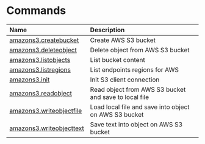 # Commands

| Name | Description |
| :--- | :--- |
| [amazons3.createbucket](https://github.com/G1ANT-Robot/G1ANT.Addon.AmazonS3/blob/master/G1ANT.Addon.AmazonS3/Commands/CreateBucketCommand.md) | Create AWS S3 bucket |
| [amazons3.deleteobject](https://github.com/G1ANT-Robot/G1ANT.Addon.AmazonS3/blob/master/G1ANT.Addon.AmazonS3/Commands/DeleteObjectCommand.md) | Delete object from AWS S3 bucket |
| [amazons3.listobjects](https://github.com/G1ANT-Robot/G1ANT.Addon.AmazonS3/blob/master/G1ANT.Addon.AmazonS3/Commands/ListObjectsCommand.md) | List bucket content |
| [amazons3.listregions](https://github.com/G1ANT-Robot/G1ANT.Addon.AmazonS3/blob/master/G1ANT.Addon.AmazonS3/Commands/ListRegionsCommand.md) | List endpoints regions for AWS |
| [amazons3.init](https://github.com/G1ANT-Robot/G1ANT.Addon.AmazonS3/blob/master/G1ANT.Addon.AmazonS3/Commands/OpenCommand.md) | Init S3 client connection |
| [amazons3.readobject](https://github.com/G1ANT-Robot/G1ANT.Addon.AmazonS3/blob/master/G1ANT.Addon.AmazonS3/Commands/ReadObjectCommand.md) | Read object from AWS S3 bucket and save to local file |
| [amazons3.writeobjectfile](https://github.com/G1ANT-Robot/G1ANT.Addon.AmazonS3/blob/master/G1ANT.Addon.AmazonS3/Commands/WriteObjectFromFileCommand.md) | Load local file and save into object on AWS S3 bucket |
| [amazons3.writeobjecttext](https://github.com/G1ANT-Robot/G1ANT.Addon.AmazonS3/blob/master/G1ANT.Addon.AmazonS3/Commands/WriteObjectFromTextCommand.md) | Save text into object on AWS S3 bucket |


